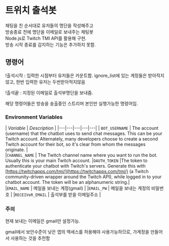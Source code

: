 # 트위치 출석봇

채팅을 친 순서대로 유저들의 명단을 작성해주고  
방송종료 전에 명단을 이메일로 보내주는 채팅봇  
Node.js로 Twitch TMI API를 활용해 구현.  
방송 시작 종료를 감지하는 기능은 추가하지 못함.  

## 명령어

!출석시작 : 입력한 시점부터 유저들은 카운트함. ignore_list에 있는 계정들은 받아적지않고, 한번 입력한 유저는 두번받아적지않음

!출석끝 : 지정된 이메일로 출석부명단을 보내줌.

해당 명령어들은 방송을 송출중인 스트리머 본인만 실행가능한 명령어임.

### Environment Variables
 
| *Variable*  | *Description*   |
|---|---|---|---|---|
| `BOT_USERNAME`  |  The account (username) that the chatbot uses to send chat messages. This can be your Twitch account. Alternately, many developers choose to create a second Twitch account for their bot, so it's clear from whom the messages originate. |  
|`CHANNEL_NAME`   |  The Twitch channel name where you want to run the bot. Usually this is your main Twitch account.
|`OAUTH_TOKEN`   |The token to authenticate your chatbot with Twitch's servers. Generate this with [https://twitchapps.com/tmi/](https://twitchapps.com/tmi/) (a Twitch community-driven wrapper around the Twitch API), while logged in to your chatbot account. The token will be an alphanumeric string.|  
|`EMAIL_NAME` | 메일을 보내는 계정(gmail) |
|`EMAIL_PW` | 메일을 보내는 계정의 비밀번호 |
|`RECEIVeR_EMAIL` | 출석부를 받을 이메일주소 |


### 주의

현재 보내는 이메일은 gmail만 설정가능.

gmail에서 보안수준이 낮은 앱의 액세스를 허용해야 사용가능하므로, 가계정을 만들어서 사용하는 것을 추천함

